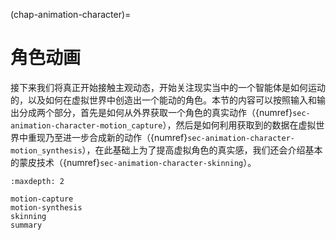 (chap-animation-character)=
# 角色动画

接下来我们将真正开始接触主观动态，开始关注现实当中的一个智能体是如何运动的，以及如何在虚拟世界中创造出一个能动的角色。本节的内容可以按照输入和输出分成两个部分，首先是如何从外界获取一个角色的真实动作（{numref}`sec-animation-character-motion_capture`），然后是如何利用获取到的数据在虚拟世界中重现乃至进一步合成新的动作（{numref}`sec-animation-character-motion_synthesis`），在此基础上为了提高虚拟角色的真实感，我们还会介绍基本的蒙皮技术（{numref}`sec-animation-character-skinning`）。

```{toctree}
:maxdepth: 2

motion-capture
motion-synthesis
skinning
summary
```